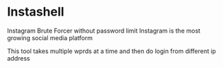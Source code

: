 # Instashell
Instagram Brute Forcer without password limit
Instagram is the most growing social media platform

This tool takes multiple wprds at a time and then do login from different ip address
